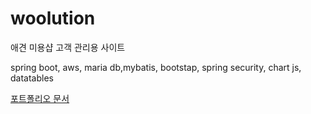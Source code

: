 # woolution

애견 미용샵 고객 관리용 사이트

spring boot, aws, maria db,mybatis, bootstap, spring security, chart js, datatables

[포트폴리오 문서](https://github.com/hanbong5938/woolution/blob/master/Woolution%20%EB%AC%B8%EC%84%9C.pdf)
